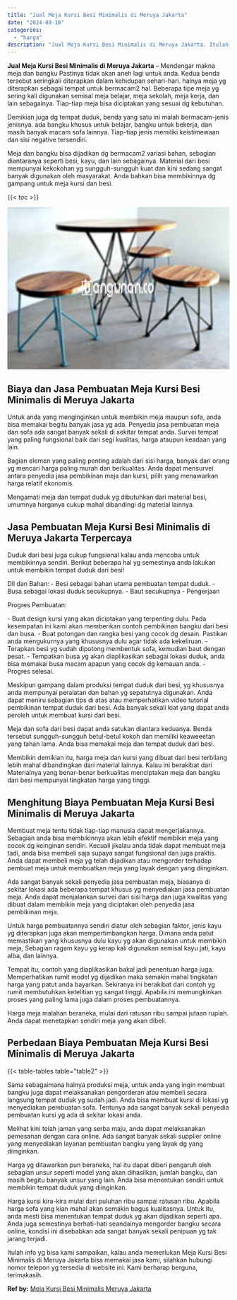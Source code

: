 ```yaml
---
title: "Jual Meja Kursi Besi Minimalis di Meruya Jakarta"
date: "2024-09-10"
categories: 
  - "harga"
description: "Jual Meja Kursi Besi Minimalis di Meruya Jakarta. Itulah info yg bisa kami sampaikan, kalau anda memerlukan Meja Kursi Besi Minimalis di Meruya Jakarta bisa..."
---
```


**Jual Meja Kursi Besi Minimalis di Meruya Jakarta** – Mendengar makna meja dan bangku Pastinya tidak akan aneh lagi untuk anda. Kedua benda tersebut seringkali diterapkan dalam kehidupan sehari-hari. halnya meja yg diterapkan sebagai tempat untuk bermacam2 hal. Beberapa tipe meja yg sering kali digunakan semisal meja belajar, meja sekolah, meja kerja, dan lain sebagainya. Tiap-tiap meja bisa diciptakan yang sesuai dg kebutuhan.

Demikian juga dg tempat duduk, benda yang satu ini malah bermacam-jenis jenisnya. ada bangku khusus untuk belajar, bangku untuk bekerja, dan masih banyak macam sofa lainnya. Tiap-tiap jenis memiliki keistimewaan dan sisi negative tersendiri.

Meja dan bangku bisa dijadikan dg bermacam2 variasi bahan, sebagian diantaranya seperti besi, kayu, dan lain sebagainya. Material dari besi mempunyai kekokohan yg sungguh-sungguh kuat dan kini sedang sangat banyak digunakan oleh masyarakat. Anda bahkan bisa membikinnya dg gampang untuk meja kursi dan besi.

{{< toc >}}

![Jual Meja Kursi Besi Minimalis di Meruya Jakarta](/images/jual-meja-besi-murah16.png)

## Biaya dan Jasa Pembuatan Meja Kursi Besi Minimalis di Meruya Jakarta

Untuk anda yang menginginkan untuk membikin meja maupun sofa, anda bisa memakai begitu banyak jasa yg ada. Penyedia jasa pembuatan meja dan sofa ada sangat banyak sekali di sekitar tempat anda. Survei tempat yang paling fungsional baik dari segi kualitas, harga ataupun keadaan yang lain.

Bagian elemen yang paling penting adalah dari sisi harga, banyak dari orang yg mencari harga paling murah dan berkualitas. Anda dapat mensurvei antara penyedia jasa pembikinan meja dan kursi, pilih yang menawarkan harga relatif ekonomis.

Mengamati meja dan tempat duduk yg dibutuhkan dari material besi, umumnya harganya cukup mahal dibandingi dg material lainnya.

## Jasa Pembuatan Meja Kursi Besi Minimalis di Meruya Jakarta Terpercaya

Duduk dari besi juga cukup fungsional kalau anda mencoba untuk membikinnya sendiri. Berikut beberapa hal yg semestinya anda lakukan untuk membikin tempat duduk dari besi!

Dll dan Bahan: - Besi sebagai bahan utama pembuatan tempat duduk. - Busa sebagai lokasi duduk secukupnya. - Baut secukupnya - Pengerjaan

Progres Pembuatan:

\- Buat design kursi yang akan diciptakan yang terpenting dulu. Pada kesempatan ini kami akan memberikan contoh pembikinan bangku dari besi dan busa. - Buat potongan dan rangka besi yang cocok dg desain. Pastikan anda mengukurnya yang khususnya dulu agar tidak ada kekeliruan. - Terapkan besi yg sudah dipotong membentuk sofa, kemudian baut dengan pesat. - Tempatkan busa yg akan diaplikasikan sebagai lokasi duduk, anda bisa memakai busa macam apapun yang cocok dg kemauan anda. - Progres selesai.

Meskipun gampang dalam produksi tempat duduk dari besi, yg khususnya anda mempunyai peralatan dan bahan yg sepatutnya digunakan. Anda dapat meniru sebagian tips di atas atau memperhatikan video tutorial pembikinan tempat duduk dari besi. Ada banyak sekali kiat yang dapat anda peroleh untuk membuat kursi dari besi.

Meja dan sofa dari besi dapat anda satukan diantara keduanya. Benda tersebut sungguh-sungguh betul-betul kokoh dan memiliki keaweeetan yang tahan lama. Anda bisa memakai meja dan tempat duduk dari besi.

Membikin demikian itu, harga meja dan kursi yang dibuat dari besi terbilang lebih mahal dibandingkan dari material lainnya. Kalau ini berakibat dari Materialnya yang benar-benar berkualitas menciptakan meja dan bangku dari besi mempunyai tingkatan harga yang tinggi.

## Menghitung Biaya Pembuatan Meja Kursi Besi Minimalis di Meruya Jakarta

Membuat meja tentu tidak tiap-tiap manusia dapat mengerjakannya. Sebagian anda bisa membikinnya akan lebih efektif membikin meja yang cocok dg keinginan sendiri. Kecuali jikalau anda tidak dapat membuat meja tadi, anda bisa membeli saja supaya sangat fungsional dan juga praktis. Anda dapat membeli meja yg telah dijadikan atau mengorder terhadap pembuat meja untuk membuatkan meja yang layak dengan yang diinginkan.

Ada sangat banyak sekali penyedia jasa pembuatan meja, biasanya di sekitar lokasi ada beberapa tempat khusus yg menyediakan jasa pembuatan meja. Anda dapat menjalankan survei dari sisi harga dan juga kwalitas yang dibuat dalam membikin meja yang diciptakan oleh penyedia jasa pembikinan meja.

Untuk harga pembuatannya sendiri diatur oleh sebagian faktor, jenis kayu yg diterapkan juga akan mempertimbangkan harga. Dimana anda patut memastikan yang khususnya dulu kayu yg akan digunakan untuk membikin meja, Sebagian ragam kayu yg kerap kali digunakan semisal kayu jati, kayu alba, dan lainnya.

Tempat itu, contoh yang diaplikasikan bakal jadi penentuan harga juga. Memperhatikan rumit model yg dijadikan maka semakin mahal tingkatan harga yang patut anda bayarkan. Sekiranya ini berakibat dari contoh yg rumit membutuhkan ketelitian yg sangat tinggi. Apabila ini memungkinkan proses yang paling lama juga dalam proses pembuatannya.

Harga meja malahan beraneka, mulai dari ratusan ribu sampai jutaan rupiah. Anda dapat menetapkan sendiri meja yang akan dibeli.

## Perbedaan Biaya Pembuatan Meja Kursi Besi Minimalis di Meruya Jakarta

{{< table-tables table="table2" >}}

Sama sebagaimana halnya produksi meja, untuk anda yang ingin membuat bangku juga dapat melaksanakan pengorderan atau membeli secara langsung tempat duduk yg sudah jadi. Anda bisa membuat kursi di lokasi yg menyediakan pembuatan sofa. Tentunya ada sangat banyak sekali penyedia pembuatan kursi yg ada di sekitar lokasi anda.

Melihat kini telah jaman yang serba maju, anda dapat melaksanakan pemesanan dengan cara online. Ada sangat banyak sekali supplier online yang menyediakan layanan pembuatan bangku yang layak dg yang diinginkan.

Harga yg ditawarkan pun beraneka, hal itu dapat diberi pengaruh oleh sebagian unsur seperti model yang akan dihasilkan, jumlah bangku, dan masih begitu banyak unsur yang lain. Anda bisa menentukan sendiri untuk membikin tempat duduk yang diinginkan.

Harga kursi kira-kira mulai dari puluhan ribu sampai ratusan ribu. Apabila harga sofa yang kian mahal akan semakin bagus kualitasnya. Untuk itu, anda mesti bisa menentukan tempat duduk yg akan dijadikan seperti apa. Anda juga semestinya berhati-hati seandainya mengorder bangku secara online, kondisi ini disebabkan ada sangat banyak sekali penipuan yg tak jarang terjadi.

Itulah info yg bisa kami sampaikan, kalau anda memerlukan Meja Kursi Besi Minimalis di Meruya Jakarta bisa memakai jasa kami, silahkan hubungi nomor telepon yg tersedia di website ini. Kami berharap berguna, terimakasih.

**Ref by:** [Meja Kursi Besi Minimalis Meruya Jakarta](https://id.wikipedia.org/wiki/Meja)

